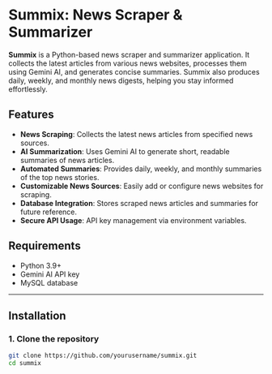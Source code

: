 # Summix: News Scraper & Summarizer

**Summix** is a Python-based news scraper and summarizer application. It collects the latest articles from various news websites, processes them using Gemini AI, and generates concise summaries. Summix also produces daily, weekly, and monthly news digests, helping you stay informed effortlessly.  


## Features

- **News Scraping**: Collects the latest news articles from specified news sources.
- **AI Summarization**: Uses Gemini AI to generate short, readable summaries of news articles.
- **Automated Summaries**: Provides daily, weekly, and monthly summaries of the top news stories.
- **Customizable News Sources**: Easily add or configure news websites for scraping.
- **Database Integration**: Stores scraped news articles and summaries for future reference.
- **Secure API Usage**: API key management via environment variables.  


## Requirements  
- Python 3.9+  
- Gemini AI API key  
- MySQL database  

---

## Installation  

### 1. Clone the repository  
```bash  
git clone https://github.com/yourusername/summix.git  
cd summix  
